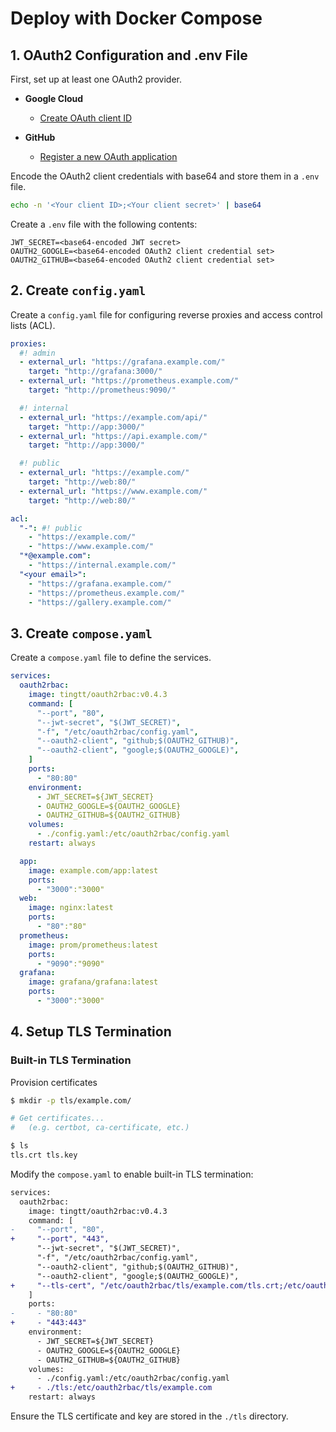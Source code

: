 # Deploy with Docker Compose

## 1. OAuth2 Configuration and .env File

First, set up at least one OAuth2 provider.

- **Google Cloud**
  - [Create OAuth client ID](https://console.cloud.google.com/apis/credentials/oauthclient)

- **GitHub**
  - [Register a new OAuth application](https://github.com/settings/applications/new)

Encode the OAuth2 client credentials with base64 and store them in a `.env` file.

```sh
echo -n '<Your client ID>;<Your client secret>' | base64
```

Create a `.env` file with the following contents:

```env
JWT_SECRET=<base64-encoded JWT secret>
OAUTH2_GOOGLE=<base64-encoded OAuth2 client credential set>
OAUTH2_GITHUB=<base64-encoded OAuth2 client credential set>
```

## 2. Create `config.yaml`

Create a `config.yaml` file for configuring reverse proxies and access control lists (ACL).

```yaml
proxies:
  #! admin
  - external_url: "https://grafana.example.com/"
    target: "http://grafana:3000/"
  - external_url: "https://prometheus.example.com/"
    target: "http://prometheus:9090/"

  #! internal
  - external_url: "https://example.com/api/"
    target: "http://app:3000/"
  - external_url: "https://api.example.com/"
    target: "http://app:3000/"

  #! public
  - external_url: "https://example.com/"
    target: "http://web:80/"
  - external_url: "https://www.example.com/"
    target: "http://web:80/"

acl:
  "-": #! public
    - "https://example.com/"
    - "https://www.example.com/"
  "*@example.com":
    - "https://internal.example.com/"
  "<your email>":
    - "https://grafana.example.com/"
    - "https://prometheus.example.com/"
    - "https://gallery.example.com/"
```

## 3. Create `compose.yaml`

Create a `compose.yaml` file to define the services.

```yaml
services:
  oauth2rbac:
    image: tingtt/oauth2rbac:v0.4.3
    command: [
      "--port", "80",
      "--jwt-secret", "$(JWT_SECRET)",
      "-f", "/etc/oauth2rbac/config.yaml",
      "--oauth2-client", "github;$(OAUTH2_GITHUB)",
      "--oauth2-client", "google;$(OAUTH2_GOOGLE)",
    ]
    ports:
      - "80:80"
    environment:
      - JWT_SECRET=${JWT_SECRET}
      - OAUTH2_GOOGLE=${OAUTH2_GOOGLE}
      - OAUTH2_GITHUB=${OAUTH2_GITHUB}
    volumes:
      - ./config.yaml:/etc/oauth2rbac/config.yaml
    restart: always

  app:
    image: example.com/app:latest
    ports:
      - "3000":"3000"
  web:
    image: nginx:latest
    ports:
      - "80":"80"
  prometheus:
    image: prom/prometheus:latest
    ports:
      - "9090":"9090"
  grafana:
    image: grafana/grafana:latest
    ports:
      - "3000":"3000"
```

## 4. Setup TLS Termination

### Built-in TLS Termination

Provision certificates

```sh
$ mkdir -p tls/example.com/

# Get certificates...
#   (e.g. certbot, ca-certificate, etc.)

$ ls
tls.crt tls.key
```

Modify the `compose.yaml` to enable built-in TLS termination:

```diff
services:
  oauth2rbac:
    image: tingtt/oauth2rbac:v0.4.3
    command: [
-     "--port", "80",
+     "--port", "443",
      "--jwt-secret", "$(JWT_SECRET)",
      "-f", "/etc/oauth2rbac/config.yaml",
      "--oauth2-client", "github;$(OAUTH2_GITHUB)",
      "--oauth2-client", "google;$(OAUTH2_GOOGLE)",
+     "--tls-cert", "/etc/oauth2rbac/tls/example.com/tls.crt;/etc/oauth2rbac/tls/example.com/tls.key",
    ]
    ports:
-     - "80:80"
+     - "443:443"
    environment:
      - JWT_SECRET=${JWT_SECRET}
      - OAUTH2_GOOGLE=${OAUTH2_GOOGLE}
      - OAUTH2_GITHUB=${OAUTH2_GITHUB}
    volumes:
      - ./config.yaml:/etc/oauth2rbac/config.yaml
+     - ./tls:/etc/oauth2rbac/tls/example.com
    restart: always
```

Ensure the TLS certificate and key are stored in the `./tls` directory.
